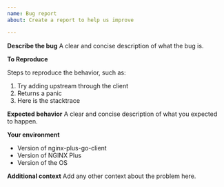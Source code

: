 ```yaml
---
name: Bug report
about: Create a report to help us improve

---
```


**Describe the bug**
A clear and concise description of what the bug is.

**To Reproduce**

Steps to reproduce the behavior, such as:
1. Try adding upstream through the client
2. Returns a panic
3. Here is the stacktrace

**Expected behavior**
A clear and concise description of what you expected to happen.

**Your environment**
* Version of nginx-plus-go-client
* Version of NGINX Plus
* Version of the OS

**Additional context**
Add any other context about the problem here.

